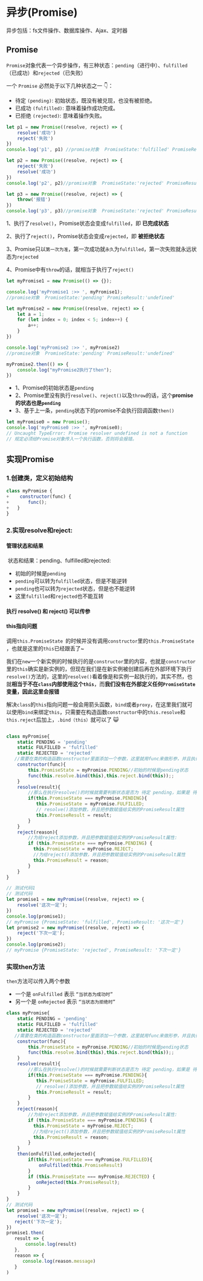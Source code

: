 # 异步(Promise)

异步包括：fs文件操作、数据库操作、Ajax、定时器

## Promise

​	`Promise`对象代表一个异步操作，有三种状态：`pending`（进行中）、`fulfilled`（已成功）和`rejected`（已失败）

一个 `Promise` 必然处于以下几种状态之一 👇：

- 待定 `(pending)`: 初始状态，既没有被兑现，也没有被拒绝。
- 已成功 `(fulfilled)`: 意味着操作成功完成。
- 已拒绝 `(rejected)`: 意味着操作失败。

```javascript
let p1 = new Promise((resolve, reject) => {
    resolve('成功')
    reject('失败')
})
console.log('p1', p1) //promise对象  PromiseState:'fulfilled' PromiseResult:'成功'

let p2 = new Promise((resolve, reject) => {
    reject('失败')
    resolve('成功')
})
console.log('p2', p2)//promise对象  PromiseState:'rejected' PromiseResult:'失败'

let p3 = new Promise((resolve, reject) => {
    throw('报错')
})
console.log('p3', p3)//promise对象  PromiseState:'rejected' PromiseResult:'报错'
```

1、执行了`resolve()`，Promise状态会变成`fulfilled`，即 **已完成状态**

2、执行了`reject()`，Promise状态会变成`rejected`，即 **被拒绝状态**

3、Promise只以`第一次为准`，第一次成功就`永久`为`fulfilled`，第一次失败就永远状态为`rejected`

4、Promise中有`throw`的话，就相当于执行了`reject()`

```javascript
let myPromise1 = new Promise(() => {});

console.log('myPromise1 :>> ', myPromise1);
//promise对象  PromiseState:'pending' PromiseResult:'undefined'

let myPromise2 = new Promise((resolve, reject) => {
    let a = 1;
    for (let index = 0; index < 5; index++) {
        a++;
    }
})

console.log('myPromise2 :>> ', myPromise2) 
//promise对象  PromiseState:'pending' PromiseResult:'undefined'

myPromise2.then(() => {
    console.log("myPromise2执行了then");
})

```

- 1、Promise的初始状态是`pending`
- 2、Promise里没有执行`resolve()`、`reject()`以及`throw`的话，这个**promise的状态也是`pending`**
- 3、基于上一条，`pending`状态下的promise不会执行回调函数`then()`

```javascript
let myPromise0 = new Promise();
console.log('myPromise0 :>> ', myPromise0);
// Uncaught TypeError: Promise resolver undefined is not a function
// 规定必须给Promise对象传入一个执行函数，否则将会报错。
```

## 实现Promise

### 1.创建类，定义初始结构

```javascript
class myPromise {
+    constructor(func) {
+       func();
+   }
}
```

### 2.实现resolve和reject:

#### 管理状态和结果

​	状态和结果：pending、fulfilled和rejected:

- 初始的时候是`pending`
- `pending`可以转为`fulfilled`状态，但是不能逆转
- `pending`也可以转为`rejected`状态，但是也不能逆转
- 这里`fulfilled`和`rejected`也不能互转

#### 执行 resolve() 和 reject() 可以传参

#### this指向问题

调用`this.PromiseState `的时候并没有调用`constructor`里的`this.PromiseState `，也就是这里的`this`已经跟丢了~

我们在`new`一个新实例的时候执行的是`constructor`里的内容，也就是`constructor`里的`this`确实是新实例的，但现在我们是在新实例被创建后再在外部环境下执行`resolve()`方法的，这里的`resolve()`看着像是和实例一起执行的，其实不然，也就**相当于不在`class`内部使用这个`this`**，而**我们没有在外部定义任何`PromiseState `变量，因此这里会报错**

解决`class`的`this`指向问题一般会用箭头函数，`bind`或者`proxy`，在这里我们就可以使用`bind`来绑定`this`，只需要在构造函数`constructor`中的`this.resolve`和`this.reject`后加上，`.bind（this）`就可以了 😺

```javascript

class myPromise{
    static PENDING = 'pending'
    static FULFILLED = 'fulfilled'
    static REJECTED = 'rejected'
   //需要在类的构造函数constructor里面添加一个参数，这里就用func来做形参，并且执行一下这个参数
    constructor(func){
        this.PromiseState = myPromise.PENDING//初始的时候是pending状态
        func(this.resolve.bind(this),this.reject.bind(this));;
    }
    resolve(result){
        //那么在执行resolve()的时候就需要判断状态是否为 待定 pending，如果是 待定 pending的话就			把状态改为 成功 fulfilled:
        if(this.PromiseState === myPromise.PENDING){
           this.PromiseState = myPromise.FULFILLED;
           // resolve()添加参数，并且把参数赋值给实例的PromiseResult属性
           this.PromiseResult = result; 
        }
    }
    reject(reason){
      	//为给reject添加参数，并且把参数赋值给实例的PromiseResult属性:
        if (this.PromiseState === myPromise.PENDING) {
          this.PromiseState = myPromise.REJECT;
          //为给reject()添加参数，并且把参数赋值给实例的PromiseResult属性
          this.PromiseResult = reason;
        }
    }
}

// 测试代码1
// 测试代码
let promise1 = new myPromise((resolve, reject) => {
    resolve('这次一定');
})
console.log(promise1); 
// myPromise {PromiseState: 'fulfilled', PromiseResult: '这次一定'}
let promise2 = new myPromise((resolve, reject) => {
    reject('下次一定');
})
console.log(promise2); 
// myPromise {PromiseState: 'rejected', PromiseResult: '下次一定'}

```

### 实现then方法

`then`方法可以传入两个参数

- 一个是 `onFulfilled` 表示 `“当状态为成功时”`
- 另一个是 `onRejected` 表示 `“当状态为拒绝时”`



```javascript
class myPromise{
    static PENDING = 'pending'
    static FULFILLED = 'fulfilled'
    static REJECTED = 'rejected'
   //需要在类的构造函数constructor里面添加一个参数，这里就用func来做形参，并且执行一下这个参数
    constructor(func){
        this.PromiseState = myPromise.PENDING//初始的时候是pending状态
        func(this.resolve.bind(this),this.reject.bind(this));;
    }
    resolve(result){
        //那么在执行resolve()的时候就需要判断状态是否为 待定 pending，如果是 待定 pending的话就			把状态改为 成功 fulfilled:
        if(this.PromiseState === myPromise.PENDING){
           this.PromiseState = myPromise.FULFILLED;
           // resolve()添加参数，并且把参数赋值给实例的PromiseResult属性
           this.PromiseResult = result; 
        }
    }
    reject(reason){
      	//为给reject添加参数，并且把参数赋值给实例的PromiseResult属性:
        if (this.PromiseState === myPromise.PENDING) {
          this.PromiseState = myPromise.REJECT;
          //为给reject()添加参数，并且把参数赋值给实例的PromiseResult属性
          this.PromiseResult = reason;
        }
    }
	then(onFulfilled,onRejected){
        if(this.PromiseState === myPromise.FULFILLED){
            onFulfilled(this.PromiseResult)
        }
        if (this.PromiseState === myPromise.REJECTED) {
           onRejected(this.PromiseResult);
        }
    }
}
// 测试代码
let promise1 = new myPromise((resolve, reject) => {
    resolve('这次一定');
   reject('下次一定');
})
promise1.then(
   result => {
       console.log(result)
   },
   reason => {
      console.log(reason.message)
   }
)

```

